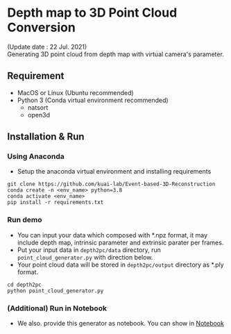 # Depth map to 3D Point Cloud Conversion
(Update date : 22 Jul. 2021)  
Generating 3D point cloud from depth map with virtual camera's parameter.

## Requirement
- MacOS or Linux (Ubuntu recommended)
- Python 3 (Conda virtual environment recommended)
  - natsort
  - open3d

## Installation & Run

### Using Anaconda

- Setup the anaconda virtual environment and installing requirements
```
git clone https://github.com/kuai-lab/Event-based-3D-Reconstruction
conda create -n <env_name> python=3.8
conda activate <env_name>
pip install -r requirements.txt
```
### Run demo

- You can input your data which composed with *.npz format, it may include depth map, intrinsic parameter and extrinsic parater per frames.
- Put your input data in ```depth2pc/data``` directory, run ```point_cloud_generator.py``` with direction below.
- Your point cloud data will be stored in ```depth2pc/output``` directory as *.ply format.
```
cd depth2pc
python point_cloud_generator.py
```

### (Additional) Run in Notebook

- We also. provide this generator as notebook. You can show in [Notebook](jupyter/point_cloud_generator.ipynb)
